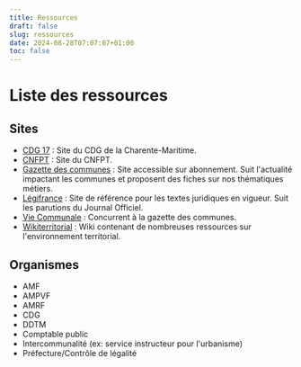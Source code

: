 ```yaml
---
title: Ressources
draft: false
slug: ressources
date: 2024-08-28T07:07:07+01:00
toc: false
---
```


# Liste des ressources

## Sites

- [CDG 17](https://www.cdg17.fr/) : Site du CDG de la Charente-Maritime.
- [CNFPT](https://www.cnfpt.fr/) : Site du CNFPT.
- [Gazette des communes](https://www.lagazettedescommunes.com/) : Site accessible sur abonnement. Suit l'actualité impactant les communes et proposent des fiches sur nos thématiques métiers.
- [Légifrance](https://www.legifrance.gouv.fr/) : Site de référence pour les textes juridiques en vigueur. Suit les parutions du Journal Officiel.
- [Vie Communale](https://www.laviecommunale.fr/) : Concurrent à la gazette des communes.
- [Wikiterritorial](https://www.wikiterritorial.cnfpt.fr/xwiki/bin/view/Main/WebHome) : Wiki contenant de nombreuses ressources sur l'environnement territorial.

## Organismes

- AMF
- AMPVF
- AMRF
- CDG
- DDTM
- Comptable public
- Intercommunalité (ex: service instructeur pour l'urbanisme)
- Préfecture/Contrôle de légalité